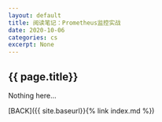 ```yaml
---
layout: default
title: 阅读笔记：Prometheus监控实战
date: 2020-10-06
categories: cs
excerpt: None
---
```


## {{ page.title}}

Nothing here...

[BACK]({{ site.baseurl}}{% link index.md %})